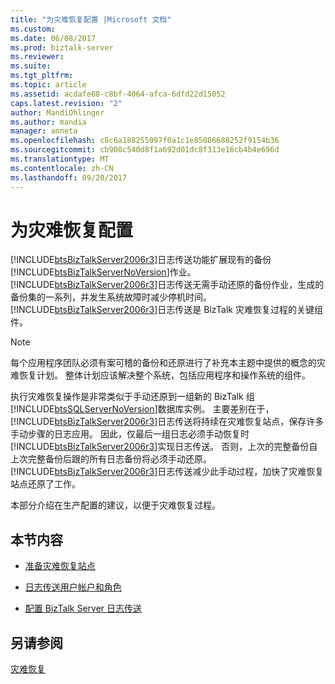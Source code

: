 ```yaml
---
title: "为灾难恢复配置 |Microsoft 文档"
ms.custom: 
ms.date: 06/08/2017
ms.prod: biztalk-server
ms.reviewer: 
ms.suite: 
ms.tgt_pltfrm: 
ms.topic: article
ms.assetid: acdafe68-c8bf-4064-afca-6dfd22d15052
caps.latest.revision: "2"
author: MandiOhlinger
ms.author: mandia
manager: anneta
ms.openlocfilehash: c8c6a188255097f0a1c1e85086688252f9154b36
ms.sourcegitcommit: cb908c540d8f1a692d01dc8f313e16cb4b4e696d
ms.translationtype: MT
ms.contentlocale: zh-CN
ms.lasthandoff: 09/20/2017
---
```

# <a name="configuring-for-disaster-recovery"></a>为灾难恢复配置
[!INCLUDE[btsBizTalkServer2006r3](../includes/btsbiztalkserver2006r3-md.md)]日志传送功能扩展现有的备份[!INCLUDE[btsBizTalkServerNoVersion](../includes/btsbiztalkservernoversion-md.md)]作业。 [!INCLUDE[btsBizTalkServer2006r3](../includes/btsbiztalkserver2006r3-md.md)]日志传送无需手动还原的备份作业，生成的备份集的一系列，并发生系统故障时减少停机时间。 [!INCLUDE[btsBizTalkServer2006r3](../includes/btsbiztalkserver2006r3-md.md)]日志传送是 BizTalk 灾难恢复过程的关键组件。  
  
> [!NOTE]  
>  每个应用程序团队必须有案可稽的备份和还原进行了补充本主题中提供的概念的灾难恢复计划。 整体计划应该解决整个系统，包括应用程序和操作系统的组件。  
  
 执行灾难恢复操作是非常类似于手动还原到一组新的 BizTalk 组[!INCLUDE[btsSQLServerNoVersion](../includes/btssqlservernoversion-md.md)]数据库实例。 主要差别在于，[!INCLUDE[btsBizTalkServer2006r3](../includes/btsbiztalkserver2006r3-md.md)]日志传送将持续在灾难恢复站点，保存许多手动步骤的日志应用。 因此，仅最后一组日志必须手动恢复时[!INCLUDE[btsBizTalkServer2006r3](../includes/btsbiztalkserver2006r3-md.md)]实现日志传送。 否则，上次的完整备份自上次完整备份后跟的所有日志备份将必须手动还原。 [!INCLUDE[btsBizTalkServer2006r3](../includes/btsbiztalkserver2006r3-md.md)]日志传送减少此手动过程，加快了灾难恢复站点还原了工作。  
  
 本部分介绍在生产配置的建议，以便于灾难恢复过程。  
  
## <a name="in-this-section"></a>本节内容  
  
-   [准备灾难恢复站点](../technical-guides/prepare-the-disaster-recovery-site.md)  
  
-   [日志传送用户帐户和角色](../technical-guides/log-shipping-user-accounts-and-roles.md)  
  
-   [配置 BizTalk Server 日志传送](../technical-guides/configuring-biztalk-server-log-shipping.md)  
  
## <a name="see-also"></a>另请参阅  
 [灾难恢复](../technical-guides/disaster-recovery.md)